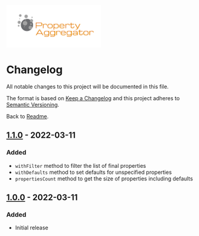 ![Property Aggregator Logo](logo.png)

# Changelog

All notable changes to this project will be documented in this file.

The format is based on [Keep a Changelog](http://keepachangelog.com/en/1.0.0/)
and this project adheres to [Semantic Versioning](http://semver.org/spec/v2.0.0.html).

Back to [Readme](README.md).

[1.1.0]: https://github.com/bischoffdev/property-aggregator/tree/v1.1.0
[1.0.0]: https://github.com/bischoffdev/property-aggregator/tree/v1.0.0

## [1.1.0] - 2022-03-11

### Added
* `withFilter` method to filter the list of final properties
* `withDefaults` method to set defaults for unspecified properties
* `propertiesCount` method to get the size of properties including defaults

## [1.0.0] - 2022-03-11

### Added
* Initial release